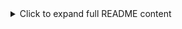 <details>
<summary>Click to expand full README content</summary># Scalable Job Importer with Queue Processing & History Tracking

This project implements a scalable system to import job feeds from external APIs, process them using a Redis-based queue system (BullMQ), store them in MongoDB, and log the import history for tracking purposes. It includes a backend (Node.js + Express) and a frontend (Next.js) for administrative UI.

## Features

### Backend Features

#### Job API Integration:
- Parses XML job feeds into JSON.
- Imports jobs from multiple external APIs and handles insertion/updating into MongoDB.
- Scheduled hourly imports using a cron job.

#### Queue-Based Processing:
- Uses Redis and BullMQ for background processing.
- Workers process jobs with configurable concurrency.
- Handles failed jobs (e.g., invalid data or DB errors).

#### Import History Tracking:
- Logs import statistics such as `totalFetched`, `newJobs`, `updatedJobs`, `failedJobs`, etc.
- Tracks each API feed separately for clear monitoring.

### Frontend Features

#### Admin Dashboard:
- Displays job import logs for tracking.
- Provides insights into total jobs fetched, new/updated counts, and failure reasons.

#### Designed with Next.js:
- Fast, scalable, and optimized React-based framework.

## Technologies Used

**Backend:** Node.js, Express.js, BullMQ, Redis, Mongoose, MongoDB, Cron Jobs  
**Frontend:** Next.js (React Framework)  
**Queue Manager:** Redis (Using BullMQ)

## Project Structure

/client
    /components        # React components for Admin UI
    /pages             # Routes for the Admin Dashboard
    /utils             # Utility functions
/server
    /controllers       # API controllers
    /services          # Business logic services
    /workers           # Queue worker processes
    /models            # MongoDB schemas
    /routes            # HTTP API routes
    /config            # Application configuration
    /helpers           # Helper utilities (e.g., XML parsing)
/docs
README.md             # Project setup and usage


README.md          # Project setup and usage

## Getting Started

### Prerequisites

- Install Node.js (>=16.x).
- Install Redis (Locally or via Redis Cloud).
- Install MongoDB (Locally or via MongoDB Atlas).

### Setup Instructions

**Step 1: Clone the Repository**
```bash
git clone <repository_url>
cd <repository_name>

Step 2: Configure Environment Variables

Backend Environment Variables (/server/.env):

PORT=5000
MONGO_URI=mongodb://localhost:27017/job_importer
REDIS_URI=redis://localhost:6379

Frontend Environment Variables (/client/.env):

NEXT_PUBLIC_API_URL=http://localhost:5000/api

Step 3: Install Dependencies

Backend (Server):

cd /server
npm install

Frontend (Client):

cd /client
npm install

Step 4: Start Redis Locally

redis-server

Step 5: Start MongoDB Locally

mongod

Step 6: Run Backend and Frontend Services

Run the Backend (Server):

cd /server
npm start
# OR use Nodemon for hot reload
npx nodemon index.js

Backend runs on: http://localhost:5000

Run the Frontend (Client):

cd /client
npm run dev

Frontend runs on: http://localhost:3000

Step 7: Test Backend and Frontend

Admin Dashboard: http://localhost:3000
Backend API: http://localhost:5000/api

Use Postman or curl to test API endpoints:

Import Jobs:


curl -X POST http://localhost:5000/api/import

Fetch Import Logs:


curl -X GET http://localhost:5000/api/logs

Key API Endpoints

POST /api/import

Manually triggers the job import process.

Response Example:

{
  "message": "Job imports completed",
  "logs": [
    {
      "url": "https://jobicy.com/?feed=job_feed",
      "timestamp": "2023-10-01T12:00:00.000Z",
      "totalFetched": 50,
      "totalImported": 45,
      "newJobs": 40,
      "updatedJobs": 5,
      "failedJobs": 5,
      "failureReasons": ["Validation error", "Duplicate key"]
    }
  ]
}

GET /api/logs

Fetches historical import logs.

Response Example:

{
  "logs": [
    {
      "url": "https://jobicy.com/?feed=job_feed",
      "timestamp": "2023-10-01T12:00:00.000Z",
      "totalFetched": 50,
      "totalImported": 45,
      "newJobs": 40,
      "updatedJobs": 5,
      "failedJobs": 5,
      "failureReasons": ["Validation error", "Duplicate key"]
    }
  ]
}

Known Issues and Debugging

Redis Connection Issues:

Ensure Redis is running locally.

Check REDIS_URI in .env.


MongoDB Connection Issues:

Ensure MongoDB is running or use Atlas.

Check MONGO_URI in .env.


Worker Error (requires connection):

Ensure BullMQ workers are connected:

const connection = new Redis(process.env.REDIS_URI || 'redis://localhost:6379');



Future Enhancements

Microservices Architecture

Real-time Updates (Socket.IO)

Retry Logic with Exponential Backoff

Production Deployment: Render, Vercel, AWS

Cloud-hosted MongoDB & Redis

